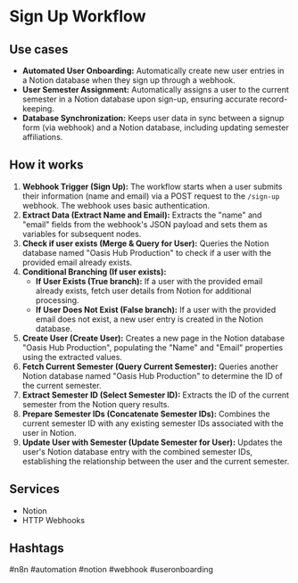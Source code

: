 # Sign Up Workflow

## Use cases

- **Automated User Onboarding:** Automatically create new user entries in a Notion database when they sign up through a webhook.
- **User Semester Assignment:** Automatically assigns a user to the current semester in a Notion database upon sign-up, ensuring accurate record-keeping.
- **Database Synchronization:** Keeps user data in sync between a signup form (via webhook) and a Notion database, including updating semester affiliations.

## How it works

1.  **Webhook Trigger (Sign Up):** The workflow starts when a user submits their information (name and email) via a POST request to the `/sign-up` webhook. The webhook uses basic authentication.
2.  **Extract Data (Extract Name and Email):** Extracts the "name" and "email" fields from the webhook's JSON payload and sets them as variables for subsequent nodes.
3.  **Check if user exists (Merge & Query for User):** Queries the Notion database named "Oasis Hub Production" to check if a user with the provided email already exists.
4.  **Conditional Branching (If user exists):**
    *   **If User Exists (True branch):** If a user with the provided email already exists, fetch user details from Notion for additional processing.
    *   **If User Does Not Exist (False branch):** If a user with the provided email does not exist, a new user entry is created in the Notion database.
5.  **Create User (Create User):** Creates a new page in the Notion database "Oasis Hub Production", populating the "Name" and "Email" properties using the extracted values.
6.  **Fetch Current Semester (Query Current Semester):** Queries another Notion database named "Oasis Hub Production" to determine the ID of the current semester.
7.  **Extract Semester ID (Select Semester ID):** Extracts the ID of the current semester from the Notion query results.
8.  **Prepare Semester IDs (Concatenate Semester IDs):** Combines the current semester ID with any existing semester IDs associated with the user in Notion.
9.  **Update User with Semester (Update Semester for User):** Updates the user's Notion database entry with the combined semester IDs, establishing the relationship between the user and the current semester.

## Services

*   Notion
*   HTTP Webhooks

## Hashtags

#n8n #automation #notion #webhook #useronboarding
